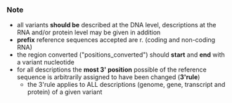 ### Note

* all variants **should be** described at the DNA level, descriptions at the RNA and/or protein level may be given in addition
* **prefix** reference sequences accepted are r. (coding and non-coding RNA)
* the region converted ("positions\_converted") should **start** and **end** with a variant nucleotide
* for all descriptions the **most 3' position** possible of the reference sequence is arbitrarily assigned to have been changed (**3'rule**)
    * the 3'rule applies to ALL descriptions (genome, gene, transcript and protein) of a given variant